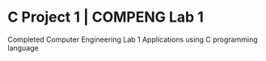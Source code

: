 # C Project 1 | COMPENG Lab 1

Completed Computer Engineering Lab 1 Applications using C programming language 

